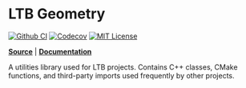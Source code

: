 LTB Geometry
============
[![Github CI][gh-ci-badge]][gh-ci-link]
[![Codecov][codecov-badge]][codecov-link]
[![MIT License][license-badge]][license-link]

**[Source][source-code-link]** | **[Documentation][documentation-link]**

A utilities library used for LTB projects. Contains C++ classes, CMake functions, and third-party imports used
frequently by other projects.

[gh-ci-badge]: https://github.com/LoganBarnes/ltb-geom/actions/workflows/ci.yml/badge.svg

[gh-ci-link]: https://github.com/LoganBarnes/ltb-geom/actions/workflows/ci.yml

[codecov-badge]: https://codecov.io/gh/LoganBarnes/ltb-geom/branch/main/graph/badge.svg?token=N7fc2sWM01

[codecov-link]: https://codecov.io/gh/LoganBarnes/ltb-geom

[license-badge]: https://img.shields.io/badge/License-MIT-blue.svg

[license-link]: https://github.com/LoganBarnes/ltb-geom/blob/master/LICENSE

[source-code-link]: https://github.com/LoganBarnes/ltb-geom

[documentation-link]: https://loganbarnes.github.io/ltb-dev/ltb-geom/README.html
